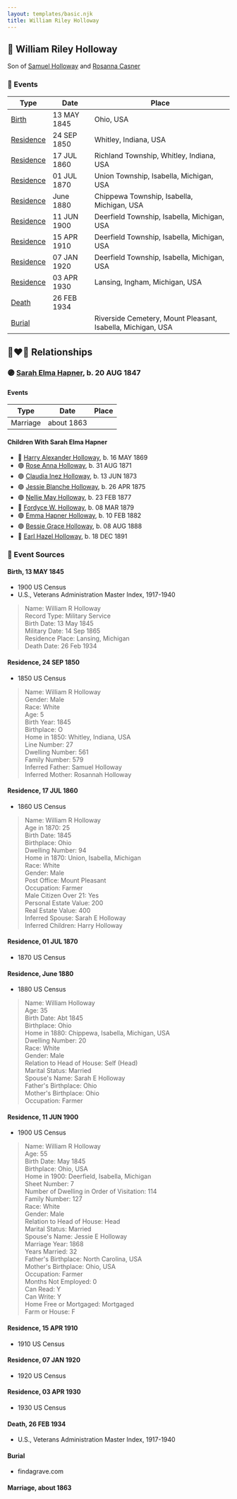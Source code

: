 ```yaml
---
layout: templates/basic.njk
title: William Riley Holloway
---
```

## 🔵 William Riley Holloway

Son of [Samuel Holloway](/people/6/61320261) and [Rosanna Casner](/people/1/11187132)

### 📆 Events

Type | Date | Place
------ | ------ | ------
[Birth](#event-30843d92-9098-4b87-b885-08ab21ab668e) | 13 MAY 1845 | Ohio, USA
[Residence](#event-5815b6ac-4b36-489a-b62a-203f81e94391) | 24 SEP 1850 | Whitley, Indiana, USA
[Residence](#event-c511db99-a0f2-44ad-8989-2127ea4813e7) | 17 JUL 1860 | Richland Township, Whitley, Indiana, USA
[Residence](#event-cb2f37f7-c7fb-4cb1-90d2-03f581f5bef6) | 01 JUL 1870 | Union Township, Isabella, Michigan, USA
[Residence](#event-a4f95532-c3c3-4549-8612-e73b06a8697a) | June 1880 | Chippewa Township, Isabella, Michigan, USA
[Residence](#event-f84d704a-bac7-400a-a204-daf314548f22) | 11 JUN 1900 | Deerfield Township, Isabella, Michigan, USA
[Residence](#event-c42d62a6-e046-4f56-9a99-ca65dcae8612) | 15 APR 1910 | Deerfield Township, Isabella, Michigan, USA
[Residence](#event-d8e8583f-94b8-47d7-8ca8-d724b87de9fa) | 07 JAN 1920 | Deerfield Township, Isabella, Michigan, USA
[Residence](#event-e4d0fca5-d0f6-4185-b969-df1418e9ca6a) | 03 APR 1930 | Lansing, Ingham, Michigan, USA
[Death](#event-6426c1e1-4714-4189-a610-4049a394aad4) | 26 FEB 1934 |
[Burial](#event-ce333ee0-5eb9-4e9d-8b74-2489654dfb06) |  | Riverside Cemetery, Mount Pleasant, Isabella, Michigan, USA

## 👩‍❤️‍👨 Relationships

### 🟣 [Sarah Elma Hapner](/people/2/20173654), b. 20 AUG 1847

#### Events

Type | Date | Place
------ | ------ | ------
Marriage | about 1863 |
#### Children With Sarah Elma Hapner
* 🔵 [Harry Alexander Holloway](/people/9/99774121), b. 16 MAY 1869
* 🟣 [Rose Anna Holloway](/people/2/26212000), b. 31 AUG 1871
* 🟣 [Claudia Inez Holloway](/people/1/10696840), b. 13 JUN 1873
* 🟣 [Jessie Blanche Holloway](/people/2/29242864), b. 26 APR 1875
* 🟣 [Nellie May Holloway](/people/1/18968776), b. 23 FEB 1877
* 🔵 [Fordyce W. Holloway](/people/9/91023288), b. 08 MAR 1879
* 🟣 [Emma Hapner Holloway](/people/5/58093825), b. 10 FEB 1882
* 🟣 [Bessie Grace Holloway](/people/4/42980644), b. 08 AUG 1888
* 🔵 [Earl Hazel Holloway](/people/8/86925962), b. 18 DEC 1891
### 📰 Event Sources

#### <a id="event-30843d92-9098-4b87-b885-08ab21ab668e"></a> Birth, 13 MAY 1845
* 1900 US Census
* U.S., Veterans Administration Master Index, 1917-1940
>   
  > Name: William R Holloway  
  > Record Type: Military Service  
  > Birth Date: 13 May 1845  
  > Military Date: 14 Sep 1865  
  > Residence Place: Lansing, Michigan  
  > Death Date: 26 Feb 1934

#### <a id="event-5815b6ac-4b36-489a-b62a-203f81e94391"></a> Residence, 24 SEP 1850
* 1850 US Census
>   
  > Name: William R Holloway  
  > Gender: Male  
  > Race: White  
  > Age: 5  
  > Birth Year: 1845  
  > Birthplace: O  
  > Home in 1850: Whitley, Indiana, USA  
  > Line Number: 27  
  > Dwelling Number: 561  
  > Family Number: 579  
  > Inferred Father: Samuel Holloway  
  > Inferred Mother: Rosannah Holloway

#### <a id="event-c511db99-a0f2-44ad-8989-2127ea4813e7"></a> Residence, 17 JUL 1860
* 1860 US Census
>   
  > Name: William R Holloway  
  > Age in 1870: 25  
  > Birth Date: 1845  
  > Birthplace: Ohio  
  > Dwelling Number: 94  
  > Home in 1870: Union, Isabella, Michigan  
  > Race: White  
  > Gender: Male  
  > Post Office: Mount Pleasant  
  > Occupation: Farmer  
  > Male Citizen Over 21: Yes  
  > Personal Estate Value: 200  
  > Real Estate Value: 400  
  > Inferred Spouse: Sarah E Holloway  
  > Inferred Children: Harry Holloway

#### <a id="event-cb2f37f7-c7fb-4cb1-90d2-03f581f5bef6"></a> Residence, 01 JUL 1870
* 1870 US Census

#### <a id="event-a4f95532-c3c3-4549-8612-e73b06a8697a"></a> Residence, June 1880
* 1880 US Census
>   
  > Name: William Holloway  
  > Age: 35  
  > Birth Date: Abt 1845  
  > Birthplace: Ohio  
  > Home in 1880: Chippewa, Isabella, Michigan, USA  
  > Dwelling Number: 20  
  > Race: White  
  > Gender: Male  
  > Relation to Head of House: Self (Head)  
  > Marital Status: Married  
  > Spouse's Name: Sarah E Holloway  
  > Father's Birthplace: Ohio  
  > Mother's Birthplace: Ohio  
  > Occupation: Farmer

#### <a id="event-f84d704a-bac7-400a-a204-daf314548f22"></a> Residence, 11 JUN 1900
* 1900 US Census
>   
  > Name: William R Holloway  
  > Age: 55  
  > Birth Date: May 1845  
  > Birthplace: Ohio, USA  
  > Home in 1900: Deerfield, Isabella, Michigan  
  > Sheet Number: 7  
  > Number of Dwelling in Order of Visitation: 114  
  > Family Number: 127  
  > Race: White  
  > Gender: Male  
  > Relation to Head of House: Head  
  > Marital Status: Married  
  > Spouse's Name: Jessie E Holloway  
  > Marriage Year: 1868  
  > Years Married: 32  
  > Father's Birthplace: North Carolina, USA  
  > Mother's Birthplace: Ohio, USA  
  > Occupation: Farmer  
  > Months Not Employed: 0  
  > Can Read: Y  
  > Can Write: Y  
  > Home Free or Mortgaged: Mortgaged  
  > Farm or House: F

#### <a id="event-c42d62a6-e046-4f56-9a99-ca65dcae8612"></a> Residence, 15 APR 1910
* 1910 US Census

#### <a id="event-d8e8583f-94b8-47d7-8ca8-d724b87de9fa"></a> Residence, 07 JAN 1920
* 1920 US Census

#### <a id="event-e4d0fca5-d0f6-4185-b969-df1418e9ca6a"></a> Residence, 03 APR 1930
* 1930 US Census

#### <a id="event-6426c1e1-4714-4189-a610-4049a394aad4"></a> Death, 26 FEB 1934
* U.S., Veterans Administration Master Index, 1917-1940

#### <a id="event-ce333ee0-5eb9-4e9d-8b74-2489654dfb06"></a> Burial
* findagrave.com
#### <a id="event-1a263c03-5594-4b88-86a7-59788088ce22"></a> Marriage, about 1863
